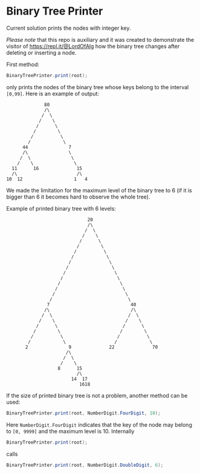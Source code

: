 # Binary Tree Printer

Current solution prints the nodes with integer key. 

<i>Please note</i> that this repo is auxiliary and it was created to demonstrate the visitor of https://repl.it/@LordOfAlg how the binary tree changes after deleting or inserting a node. 

First method:
```java
BinaryTreePrinter.print(root);
```
only prints the nodes of the binary tree whose keys belong to the interval `[0,99]`. Here is an example of output:
```
              80
              /\
             /  \
            /    \
           /      \
          /        \
         /          \
        /            \
      44               7
      /\               \
     /  \               \
    /    \               \
  11      16              15
  /\                      /\
10  12                   1   4
```
We made the limitation for the maximum level of the binary tree to 6 (if it is bigger than 6 it becomes hard to observe the whole tree).

Example of printed binary tree with 6 levels:
```
                              20
                              /\
                             /  \
                            /    \
                           /      \
                          /        \
                         /          \
                        /            \
                       /              \
                      /                \
                     /                  \
                    /                    \
                   /                      \
                  /                        \
                 /                          \
                /                            \
               7                              40
              /\                              /\
             /  \                            /  \
            /    \                          /    \
           /      \                        /      \
          /        \                      /        \
         /          \                    /          \
        /            \                  /            \
       2               9              22              70
                      /\
                     /  \
                    /    \
                   8      15
                          /\
                        14  17
                           1618
```
If the size of printed binary tree is not a problem, another method can be used:
```java
BinaryTreePrinter.print(root, NumberDigit.FourDigit, 10);
```
Here `NumberDigit.FourDigit` indicates that the key of the node may belong to `[0, 9999]` and the maximum level is 10. 
Internally
```java
BinaryTreePrinter.print(root);
```
calls
```java
BinaryTreePrinter.print(root, NumberDigit.DoubleDigit, 6);
```
